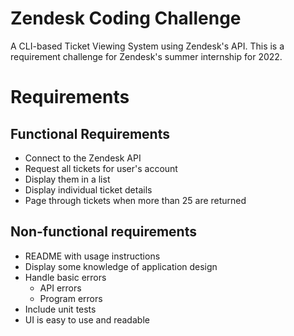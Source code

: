 ﻿# Zendesk Coding Challenge

A CLI-based Ticket Viewing System using Zendesk's API. 
This is a requirement challenge for Zendesk's summer internship for 2022.


# Requirements
## Functional Requirements
- Connect to the Zendesk API
- Request all tickets for user's account
- Display them in a list
- Display individual ticket details
- Page through tickets when more than 25 are returned

## Non-functional requirements
- README with usage instructions
- Display some knowledge of application design
- Handle basic errors
	- API errors
	- Program errors
- Include unit tests
- UI is easy to use and readable


